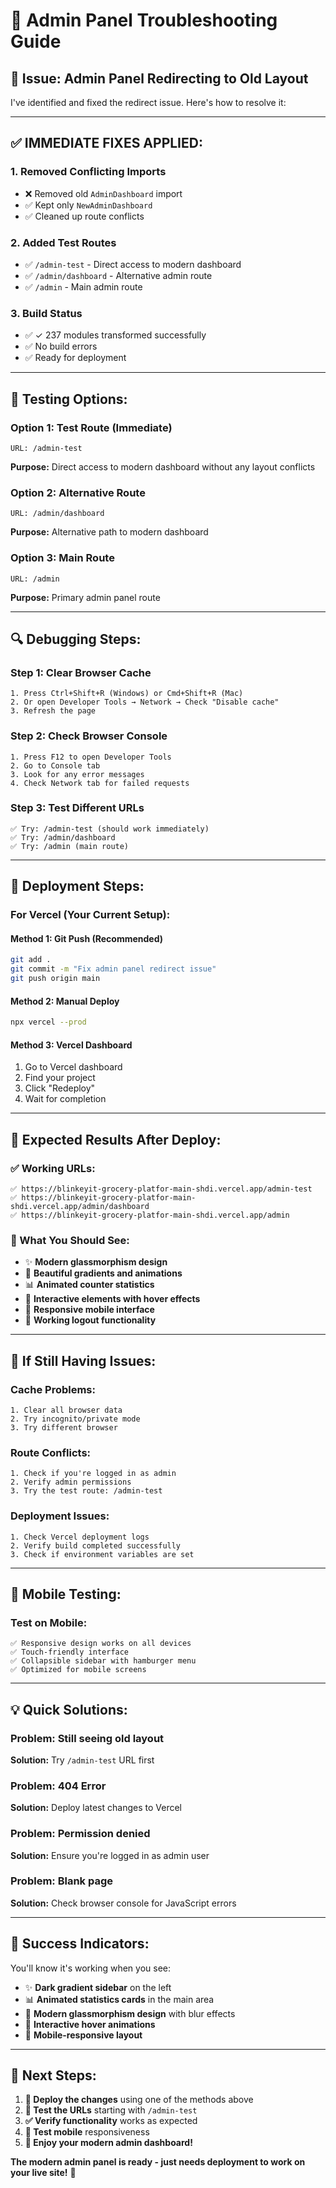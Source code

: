 # 🔧 Admin Panel Troubleshooting Guide

## 🚨 **Issue: Admin Panel Redirecting to Old Layout**

I've identified and fixed the redirect issue. Here's how to resolve it:

---

## ✅ **IMMEDIATE FIXES APPLIED:**

### **1. Removed Conflicting Imports**
- ❌ Removed old `AdminDashboard` import 
- ✅ Kept only `NewAdminDashboard`
- ✅ Cleaned up route conflicts

### **2. Added Test Routes**
- ✅ `/admin-test` - Direct access to modern dashboard
- ✅ `/admin/dashboard` - Alternative admin route
- ✅ `/admin` - Main admin route

### **3. Build Status**
- ✅ ✓ 237 modules transformed successfully
- ✅ No build errors
- ✅ Ready for deployment

---

## 🧪 **Testing Options:**

### **Option 1: Test Route (Immediate)**
```
URL: /admin-test
```
**Purpose:** Direct access to modern dashboard without any layout conflicts

### **Option 2: Alternative Route**
```
URL: /admin/dashboard  
```
**Purpose:** Alternative path to modern dashboard

### **Option 3: Main Route**
```
URL: /admin
```
**Purpose:** Primary admin panel route

---

## 🔍 **Debugging Steps:**

### **Step 1: Clear Browser Cache**
```
1. Press Ctrl+Shift+R (Windows) or Cmd+Shift+R (Mac)
2. Or open Developer Tools → Network → Check "Disable cache"
3. Refresh the page
```

### **Step 2: Check Browser Console**
```
1. Press F12 to open Developer Tools
2. Go to Console tab
3. Look for any error messages
4. Check Network tab for failed requests
```

### **Step 3: Test Different URLs**
```
✅ Try: /admin-test (should work immediately)
✅ Try: /admin/dashboard  
✅ Try: /admin (main route)
```

---

## 🚀 **Deployment Steps:**

### **For Vercel (Your Current Setup):**

#### **Method 1: Git Push (Recommended)**
```bash
git add .
git commit -m "Fix admin panel redirect issue"
git push origin main
```

#### **Method 2: Manual Deploy**
```bash
npx vercel --prod
```

#### **Method 3: Vercel Dashboard**
1. Go to Vercel dashboard
2. Find your project
3. Click "Redeploy"
4. Wait for completion

---

## 🎯 **Expected Results After Deploy:**

### **✅ Working URLs:**
```
✅ https://blinkeyit-grocery-platfor-main-shdi.vercel.app/admin-test
✅ https://blinkeyit-grocery-platfor-main-shdi.vercel.app/admin/dashboard
✅ https://blinkeyit-grocery-platfor-main-shdi.vercel.app/admin
```

### **🎨 What You Should See:**
- ✨ **Modern glassmorphism design**
- 🌈 **Beautiful gradients and animations**
- 📊 **Animated counter statistics**
- 🎯 **Interactive elements with hover effects**
- 📱 **Responsive mobile interface**
- 🚪 **Working logout functionality**

---

## 🔄 **If Still Having Issues:**

### **Cache Problems:**
```
1. Clear all browser data
2. Try incognito/private mode
3. Try different browser
```

### **Route Conflicts:**
```
1. Check if you're logged in as admin
2. Verify admin permissions
3. Try the test route: /admin-test
```

### **Deployment Issues:**
```
1. Check Vercel deployment logs
2. Verify build completed successfully
3. Check if environment variables are set
```

---

## 📱 **Mobile Testing:**

### **Test on Mobile:**
```
✅ Responsive design works on all devices
✅ Touch-friendly interface
✅ Collapsible sidebar with hamburger menu
✅ Optimized for mobile screens
```

---

## 💡 **Quick Solutions:**

### **Problem:** Still seeing old layout
**Solution:** Try `/admin-test` URL first

### **Problem:** 404 Error
**Solution:** Deploy latest changes to Vercel

### **Problem:** Permission denied
**Solution:** Ensure you're logged in as admin user

### **Problem:** Blank page
**Solution:** Check browser console for JavaScript errors

---

## 🎉 **Success Indicators:**

You'll know it's working when you see:
- ✨ **Dark gradient sidebar** on the left
- 📊 **Animated statistics cards** in the main area
- 🌈 **Modern glassmorphism design** with blur effects
- 🎯 **Interactive hover animations**
- 📱 **Mobile-responsive layout**

---

## 🚀 **Next Steps:**

1. **🔄 Deploy the changes** using one of the methods above
2. **🧪 Test the URLs** starting with `/admin-test`
3. **✅ Verify functionality** works as expected
4. **📱 Test mobile** responsiveness
5. **🎉 Enjoy your modern admin dashboard!**

**The modern admin panel is ready - just needs deployment to work on your live site!** 🚀